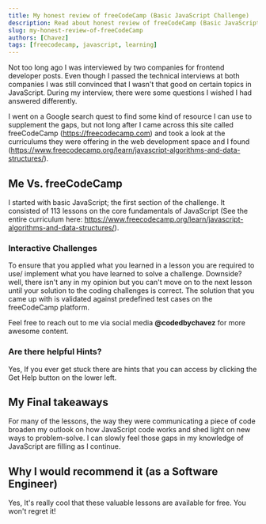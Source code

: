 ```yaml
---
title: My honest review of freeCodeCamp (Basic JavaScript Challenge)
description: Read about honest review of freeCodeCamp (Basic JavaScript Challenge)
slug: my-honest-review-of-freeCodeCamp
authors: [Chavez]
tags: [freecodecamp, javascript, learning]
---
```


Not too long ago I was interviewed by two companies for frontend developer posts.  Even though I passed the technical interviews at both companies I was still convinced that I wasn't that good on certain topics in JavaScript. During my interview, there were some questions I wished I had answered differently.

<!-- truncate -->

I went on a Google search quest to find some kind of resource I can use to supplement the gaps, but not long after I came across this site called freeCodeCamp (https://freecodecamp.com) and took a look at the curriculums they were offering in the web development space and I found (https://www.freecodecamp.org/learn/javascript-algorithms-and-data-structures/).

## Me Vs. freeCodeCamp

I started with basic JavaScript; the first section of the challenge.  It consisted of 113 lessons on the core fundamentals of JavaScript (See the entire curriculum here: https://www.freecodecamp.org/learn/javascript-algorithms-and-data-structures/).

### Interactive Challenges

To ensure that you applied what you learned in a lesson you are required to use/ implement what you have learned to solve a challenge.  Downside? well, there isn't any in my opinion but you can't move on to the next lesson until your solution to the coding challenges is correct. The solution that you came up with is validated against predefined test cases on the freeCodeCamp platform.

Feel free to reach out to me via social media **@codedbychavez** for more awesome content.

### Are there helpful Hints?

Yes, If you ever get stuck there are hints that you can access by clicking the Get Help button on the lower left.

## My Final takeaways

For many of the lessons, the way they were communicating a piece of code broaden my outlook on how JavaScript code works and shed light on new ways to problem-solve. I can slowly feel those gaps in my knowledge of JavaScript are filling as I continue.

## Why I would recommend it (as a Software Engineer)

Yes, It's really cool that these valuable lessons are available for free. You won't regret it!